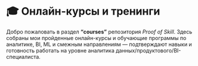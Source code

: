 # 🎓 Онлайн-курсы и тренинги  
Добро пожаловать в раздел **“courses”** репозитория *Proof of Skill*. Здесь собраны мои пройденные онлайн-курсы и обучающие программы по аналитике, BI, ML и смежным направлениям — подтверждают навыки и готовность работать на уровне аналитика данных/продуктового/BI-специалиста.
